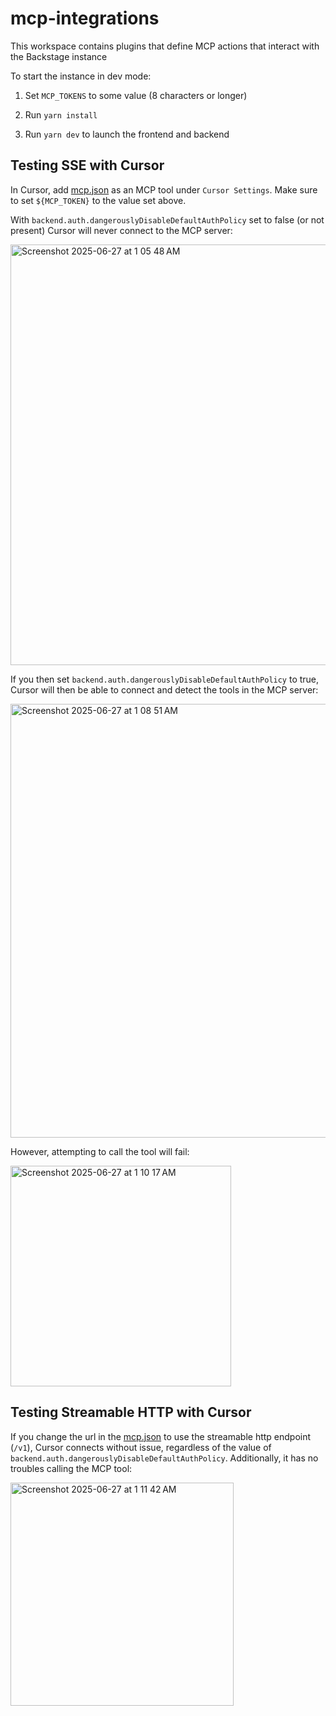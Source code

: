 # mcp-integrations

This workspace contains plugins that define MCP actions that interact with the Backstage instance

To start the instance in dev mode:

1. Set `MCP_TOKENS` to some value (8 characters or longer)

2. Run `yarn install`

3. Run `yarn dev` to launch the frontend and backend

## Testing SSE with Cursor

In Cursor, add [mcp.json](./mcp.json) as an MCP tool under `Cursor Settings`. Make sure to set `${MCP_TOKEN}` to the value set above.

With `backend.auth.dangerouslyDisableDefaultAuthPolicy` set to false (or not present) Cursor will never connect to the MCP server:

<img width="673" alt="Screenshot 2025-06-27 at 1 05 48 AM" src="https://github.com/user-attachments/assets/49b08009-2dbc-4c11-8b5f-0d81cabe79e5" />

If you then set `backend.auth.dangerouslyDisableDefaultAuthPolicy` to true, Cursor will then be able to connect and detect the tools in the MCP server: 

<img width="694" alt="Screenshot 2025-06-27 at 1 08 51 AM" src="https://github.com/user-attachments/assets/3a0c2636-dc75-4997-980a-b612147dd9ce" />

However, attempting to call the tool will fail:

<img width="353" alt="Screenshot 2025-06-27 at 1 10 17 AM" src="https://github.com/user-attachments/assets/5b5c1399-819c-4c70-8330-6435ab1e1cff" />

## Testing Streamable HTTP with Cursor

If you change the url in the [mcp.json](./mcp.json) to use the streamable http endpoint (`/v1`), Cursor connects without issue, regardless of the value of `backend.auth.dangerouslyDisableDefaultAuthPolicy`. Additionally, it has no troubles calling the MCP tool:

<img width="357" alt="Screenshot 2025-06-27 at 1 11 42 AM" src="https://github.com/user-attachments/assets/9438851f-f65b-4c21-8c91-cc3a74ccac9c" />